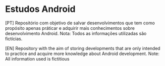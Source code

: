# Estudos Android

[PT] Repositório com objetivo de salvar desenvolvimentos que tem como propósito apenas práticar e adquirir mais conhecimentos sobre desenvolvimento Android. Nota: Todos as informações utilizadas são fictícias.

[EN] Repository with the aim of storing developments that are only intended to practice and acquire more knowledge about Android development.
Note: All information used is fictitious

